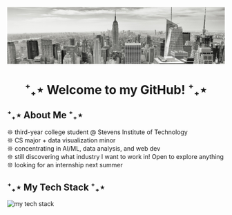 ![black and white image of new york city](https://github.com/angeleanne-enriquez/angeleanne-enriquez/blob/main/black-white-city.jpg)

# <p align=center> ⁺₊⋆ Welcome to my GitHub! ⁺₊⋆ 

## ⁺₊⋆ About Me ⁺₊⋆
𖤓 third-year college student @ Stevens Institute of Technology<br/>
𖤓 CS major + data visualization minor<br/>
𖤓 concentrating in AI/ML, data analysis, and web dev<br/>
𖤓 still discovering what industry I want to work in! Open to explore anything<br/> 
𖤓 looking for an internship next summer<br/>

## ⁺₊⋆ My Tech Stack ⁺₊⋆
![my tech stack](https://github.com/angeleanne-enriquez/angeleanne-enriquez/blob/main/tech-stack.jpg)
<!--
**angeleanne-enriquez/angeleanne-enriquez** is a ✨ _special_ ✨ repository because its `README.md` (this file) appears on your GitHub profile.

Here are some ideas to get you started:

- 🔭 I’m currently working on ...
- 🌱 I’m currently learning ...
- 👯 I’m looking to collaborate on ...
- 🤔 I’m looking for help with ...
- 💬 Ask me about ...
- 📫 How to reach me: ...
- 😄 Pronouns: ...
- ⚡ Fun fact: ...
-->

